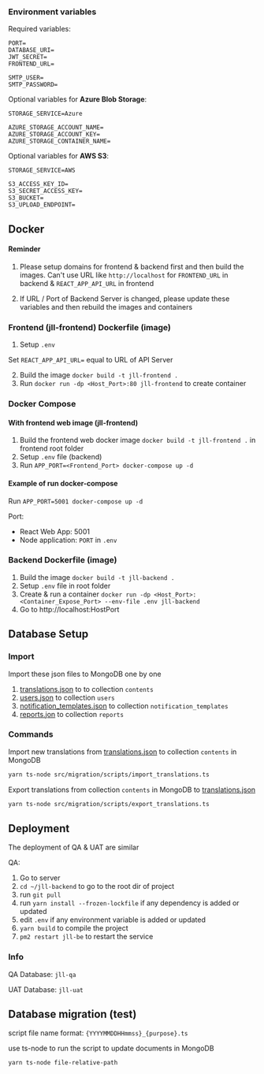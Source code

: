 ### Environment variables

Required variables: 

```env
PORT=
DATABASE_URI=
JWT_SECRET=
FRONTEND_URL=

SMTP_USER=
SMTP_PASSWORD=
```

Optional variables for **Azure Blob Storage**:

```env
STORAGE_SERVICE=Azure

AZURE_STORAGE_ACCOUNT_NAME=
AZURE_STORAGE_ACCOUNT_KEY=
AZURE_STORAGE_CONTAINER_NAME=
```

Optional variables for **AWS S3**:
```env
STORAGE_SERVICE=AWS

S3_ACCESS_KEY_ID=
S3_SECRET_ACCESS_KEY=
S3_BUCKET=
S3_UPLOAD_ENDPOINT=
```

## Docker

#### Reminder

1. Please setup domains for frontend & backend first and then build the images.
Can't use URL like `http://localhost` for `FRONTEND_URL` in backend & `REACT_APP_API_URL` in frontend

2. If URL / Port of Backend Server is changed, please update these variables and then rebuild the images and containers

### Frontend (jll-frontend) Dockerfile (image)

1. Setup `.env`

Set `REACT_APP_API_URL=` equal to URL of API Server

2. Build the image `docker build -t jll-frontend .`
3. Run `docker run -dp <Host_Port>:80 jll-frontend` to create container

### Docker Compose

#### With frontend web image (jll-frontend)

1. Build the frontend web docker image `docker build -t jll-frontend .` in frontend root folder
2. Setup `.env` file (backend)
3. Run `APP_PORT=<Frontend_Port> docker-compose up -d`

#### Example of run docker-compose

Run `APP_PORT=5001 docker-compose up -d`

Port:
- React Web App: 5001
- Node application: `PORT` in `.env` 

### Backend Dockerfile (image)

1. Build the image `docker build -t jll-backend .`
2. Setup `.env` file in root folder
3. Create & run a container `docker run -dp <Host_Port>:<Container_Expose_Port> --env-file .env jll-backend`
4. Go to http://localhost:HostPort

## Database Setup

### Import

Import these json files to MongoDB one by one

1. [translations.json](./database/translations.json) to to collection `contents`
2. [users.json](./database/users.json) to collection `users`
3. [notification_templates.json](./database/notification_templates.json) to collection `notification_templates`
4. [reports.jon](./database/reports.json) to collection `reports`

### Commands

Import new translations from [translations.json](./database/translations.json) to collection `contents` in MongoDB

```bash
yarn ts-node src/migration/scripts/import_translations.ts
```

Export translations from collection `contents` in MongoDB to [translations.json](./database/translations.json)

```bash
yarn ts-node src/migration/scripts/export_translations.ts
```

## Deployment

The deployment of QA & UAT are similar

QA:

1. Go to server
2. `cd ~/jll-backend` to go to the root dir of project
3. run `git pull`
4. run `yarn install --frozen-lockfile` if any dependency is added or updated
5. edit `.env` if any environment variable is added or updated
6. `yarn build` to compile the project
7. `pm2 restart jll-be` to restart the service

### Info

QA Database: `jll-qa`

UAT Database: `jll-uat`

## Database migration (test)

script file name format: `{YYYYMMDDHHmmss}_{purpose}.ts`

use ts-node to run the script to update documents in MongoDB

```bash
yarn ts-node file-relative-path
```